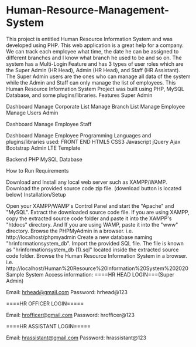 # Human-Resource-Management-System
This project is entitled Human Resource Information System and was developed using PHP. This web application is a great help for a company.
We can track each employee what time, the date he can be assigned to different branches and I know what branch he used to be and so on. The system has a Multi-Login Feature and has 3 types of user roles which are the Super Admin (HR Head), Admin (HR Head), and Staff (HR Assistant). The Super Admin users are the ones who can manage all data of the system while the Admin and Staff can only manage the list of employees.
This Human Resource Information System Project was built using PHP, MySQL Database, and some plugins/libraries. 
Features
Super Admin

Dashboard
Manage Corporate List
Manage Branch List
Manage Employee
Manage Users
Admin

Dashboard
Manage Employee
Staff

Dashboard
Manage Employee
Programming Languages and plugins/libraries used:
FRONT END
HTML5
CSS3
Javascript
jQuery
Ajax
Bootstrap
Admin LTE Template

Backend
PHP
MySQL Database

How to Run
Requirements

Download and Install any local web server such as XAMPP/WAMP.
Download the provided source code zip file. (download button is located below)
Installation/Setup

Open your XAMPP/WAMP's Control Panel and start the "Apache" and "MySQL".
Extract the downloaded source code file.
If you are using XAMPP, copy the extracted source code folder and paste it into the XAMPP's "htdocs" directory. And If you are using WAMP, paste it into the "www" directory.
Browse the PHPMyAdmin in a browser. i.e. http://localhost/phpmyadmin
Create a new database naming "hrinformationsystem_db".
Import the provided SQL file. The file is known as "hrinformationsystem_db (1).sql" located inside the extracted source code folder.
Browse the Human Resource Information System in a browser. i.e. http://localhost/Human%20Resource%20Information%20System%202020
Sample System Access information:
====HR HEAD LOGIN===(Super Admin)

Email: hrhead@gmail.com
Password: hrhead@123

====HR OFFICER LOGIN=====

Email: hrofficer@gmail.com
Password: hrofficer@123

====HR ASSISTANT LOGIN=====

Email: hrassistant@gmail.com
Password: hrassistant@123


